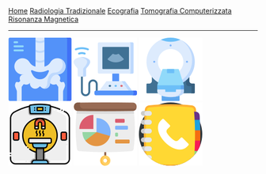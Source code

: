 <div class="topnav">
  <a href="index.html">Home</a>
  <a href="radiologia_tradizionale.html">Radiologia Tradizionale</a>
  <a href="ecografia.html">Ecografia</a>
  <a href="tomografia_computerizzata.html">Tomografia Computerizzata</a>
  <a href="risonanza_magnetica.html">Risonanza Magnetica</a>
</div>

---

<div class="homepage-icons">
  <a href="radiologia_tradizionale.html"><img src="icons/x-rays.png"/></a>
  <a href="ecografia.html"><img src="icons/ultrasound.png"/></a>
  <a href="tomografia_computerizzata.html"><img src="icons\ct-scan.png"/></a>
  <a href="risonanza_magnetica.html"><img src="icons\mri.png"/></a>
  <a href="case_meet.html"><img src="icons\presentation.png"/></a>
  <a href="contatti.html"><img src="icons\phone-book.png"/></a>
</div>